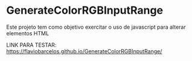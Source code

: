 # GenerateColorRGBInputRange

Este projeto tem como objetivo exercitar o uso de javascript para alterar elementos HTML

LINK PARA TESTAR:
https://flaviobarcelos.github.io/GenerateColorRGBInputRange/
